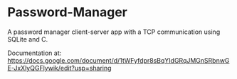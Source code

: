 # Password-Manager
A password manager client-server app with a TCP communication using SQLite and C.

Documentation at: https://docs.google.com/document/d/1tWFyfdpr8sBqYIdGRqJMGnSRbnwGE-JxXlyQGFlywik/edit?usp=sharing
